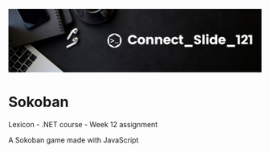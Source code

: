 ![alt text](https://github.com/Connectslide121/Sokoban/blob/main/Connect_banner_github.png)

# Sokoban
Lexicon - .NET course - Week 12 assignment

A Sokoban game made with JavaScript
